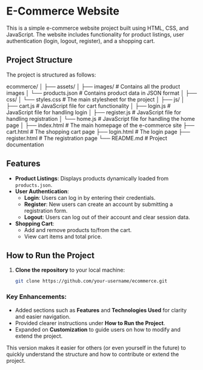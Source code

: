 # E-Commerce Website

This is a simple e-commerce website project built using HTML, CSS, and JavaScript. The website includes functionality for product listings, user authentication (login, logout, register), and a shopping cart.

## Project Structure

The project is structured as follows:

ecommerce/ │ ├── assets/
│ ├── images/ # Contains all the product images │ └── products.json # Contains product data in JSON format │ ├── css/ │ └── styles.css # The main stylesheet for the project │ ├── js/ │ ├── cart.js # JavaScript file for cart functionality │ ├── login.js # JavaScript file for handling login │ ├── register.js # JavaScript file for handling registration │ └── home.js # JavaScript file for handling the home page │ ├── index.html # The main homepage of the e-commerce site ├── cart.html # The shopping cart page ├── login.html # The login page ├── register.html # The registration page └── README.md # Project documentation


## Features

- **Product Listings**: Displays products dynamically loaded from `products.json`.
- **User Authentication**: 
  - **Login**: Users can log in by entering their credentials.
  - **Register**: New users can create an account by submitting a registration form.
  - **Logout**: Users can log out of their account and clear session data.
- **Shopping Cart**: 
  - Add and remove products to/from the cart.
  - View cart items and total price.
  
## How to Run the Project

1. **Clone the repository** to your local machine:

   ```bash
   git clone https://github.com/your-username/ecommerce.git


### Key Enhancements:
- Added sections such as **Features** and **Technologies Used** for clarity and easier navigation.
- Provided clearer instructions under **How to Run the Project**.
- Expanded on **Customization** to guide users on how to modify and extend the project.

This version makes it easier for others (or even yourself in the future) to quickly understand the structure and how to contribute or extend the project.

